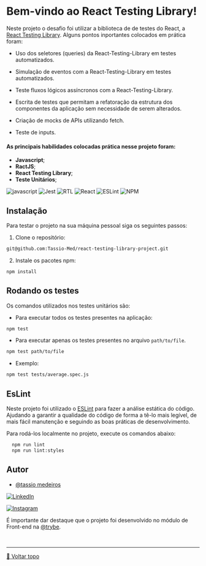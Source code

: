 # Bem-vindo ao React Testing Library!

Neste projeto o desafio foi utilizar a biblioteca de de testes do React, a [React Testing Library](https://testing-library.com). Alguns pontos inportantes colocados em prática foram:

* Uso dos seletores (queries) da React-Testing-Library em testes automatizados.

* Simulação de eventos com a React-Testing-Library em testes automatizados.

* Teste fluxos lógicos assíncronos com a React-Testing-Library.

* Escrita de testes que permitam a refatoração da estrutura dos componentes da aplicação sem necessidade de serem alterados.

* Criação de mocks de APIs utilizando fetch.

* Teste de inputs.

#### As principais habilidades colocadas prática nesse projeto foram:

* **Javascript**;
* **RactJS**;
* **React Testing Library**;
* **Teste Unitários**;

![javascript](https://img.shields.io/badge/javascript-yellow.svg?style=for-the-badge&logo=javascript&logoColor=white) ![Jest](https://img.shields.io/badge/jest-red.svg?style=for-the-badge&logo=jest&logoColor=white) ![RTL](https://img.shields.io/badge/rtl-%2320232a.svg?style=for-the-badge&logo=testing-library&logoColor=red) ![React](https://img.shields.io/badge/react-%2320232a.svg?style=for-the-badge&logo=react&logoColor=%2361DAFB) ![ESLint](https://img.shields.io/badge/ESLint-4B3263?style=for-the-badge&logo=eslint&logoColor=white)  ![NPM](https://img.shields.io/badge/NPM-%23000000.svg?style=for-the-badge&logo=npm&logoColor=)



## Instalação

Para testar o projeto na sua máquina pessoal siga os seguintes passos:

1. Clone o repositório:

```sh
git@github.com:Tassio-Med/react-testing-library-project.git
```

2. Instale os pacotes npm:

```sh
npm install
```

## Rodando os testes

Os comandos utilizados nos testes unitários são:
  * Para executar todos os testes presentes na aplicação:
  ```sh
  npm test
  ```
  * Para executar apenas os testes presentes no arquivo `path/to/file`.
  ```sh
  npm test path/to/file
  ```
  
  * Exemplo:  
  ```sh
  npm test tests/average.spec.js
  ```

## EsLint

Neste projeto foi utilizado o [ESLint](https://eslint.org/) para fazer a análise estática do código. Ajudando a garantir a qualidade do código de forma a tê-lo mais legível, de mais fácil manutenção e seguindo as boas práticas de desenvolvimento.

Para rodá-los localmente no projeto, execute os comandos abaixo:

  ```bash
    npm run lint
    npm run lint:styles
  ```
## Autor

- [@tassio medeiros](https://github.com/Tassio-Med)

[![LinkedIn](https://img.shields.io/badge/LinkedIn-0077B5?style=for-the-badge&logo=linkedin&logoColor=white)](https://linkedin.com/in/tassiomed98) 

[![Instagram](https://img.shields.io/badge/Instagram-E4405F?style=for-the-badge&logo=instagram&logoColor=white)](https://instagram.com/tassio.med?igshid=ZDdkNTZiNTM=) 





É importante dar destaque que o projeto foi desenvolvido no  módulo de Front-end na [@trybe](https://github.com/betrybe).

<br><hr>
[🔼 Voltar topo](#bem-vindo-ao-react-testing-library)
